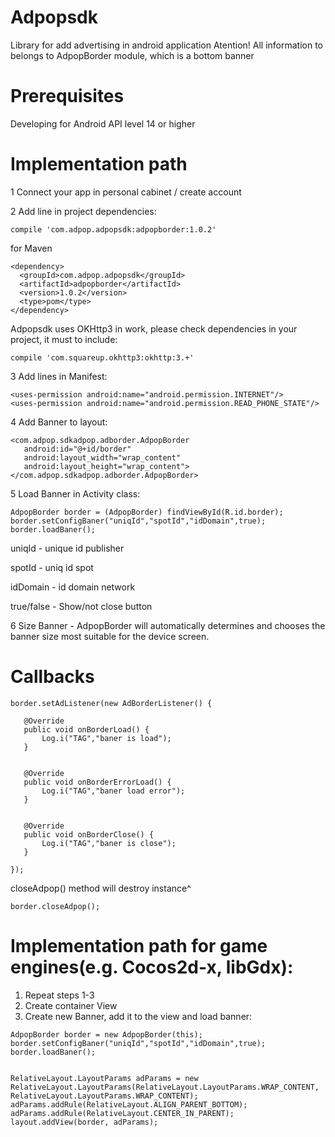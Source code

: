 # Adpopsdk
Library for add advertising in android application
Atention! All information to belongs to AdpopBorder module, which is a bottom banner

# Prerequisites
Developing for Android API level 14 or higher

# Implementation path

1 Connect your app in personal cabinet / create account

2 Add line in project dependencies:
```
compile 'com.adpop.adpopsdk:adpopborder:1.0.2'
```
for Maven
```
<dependency>
  <groupId>com.adpop.adpopsdk</groupId>
  <artifactId>adpopborder</artifactId>
  <version>1.0.2</version>
  <type>pom</type>
</dependency>
```
Adpopsdk uses OKHttp3 in work, please check dependencies in your project, it must to include: 
```
compile 'com.squareup.okhttp3:okhttp:3.+'
```
3 Add lines in Manifest:
```
<uses-permission android:name="android.permission.INTERNET"/>
<uses-permission android:name="android.permission.READ_PHONE_STATE"/>
```

4 Add Banner to layout:

```
<com.adpop.sdkadpop.adborder.AdpopBorder
   android:id="@+id/border"
   android:layout_width="wrap_content"
   android:layout_height="wrap_content">
</com.adpop.sdkadpop.adborder.AdpopBorder>
```
5 Load Banner in Activity class:
```
AdpopBorder border = (AdpopBorder) findViewById(R.id.border);
border.setConfigBaner("uniqId","spotId","idDomain",true);
border.loadBaner();
```

uniqId - unique id publisher

spotId - uniq id spot

idDomain - id domain network

true/false - Show/not close button

6 Size Banner - AdpopBorder will automatically determines and chooses the banner size most suitable for the device screen.

# Callbacks
```
border.setAdListener(new AdBorderListener() {

   @Override
   public void onBorderLoad() {
       Log.i("TAG","baner is load");
   }


   @Override
   public void onBorderErrorLoad() {
       Log.i("TAG","baner load error");
   }


   @Override
   public void onBorderClose() {
       Log.i("TAG","baner is close");
   }

});

```
closeAdpop() method will destroy instance^

```
border.closeAdpop();
```



# Implementation path for game engines(e.g. Cocos2d-x, libGdx):

1. Repeat steps 1-3
2. Create container View
3. Create new Banner, add it to the view and load banner:

```
AdpopBorder border = new AdpopBorder(this);
border.setConfigBaner("uniqId","spotId","idDomain",true);
border.loadBaner();


RelativeLayout.LayoutParams adParams = new RelativeLayout.LayoutParams(RelativeLayout.LayoutParams.WRAP_CONTENT, RelativeLayout.LayoutParams.WRAP_CONTENT);
adParams.addRule(RelativeLayout.ALIGN_PARENT_BOTTOM);
adParams.addRule(RelativeLayout.CENTER_IN_PARENT);
layout.addView(border, adParams);
```

